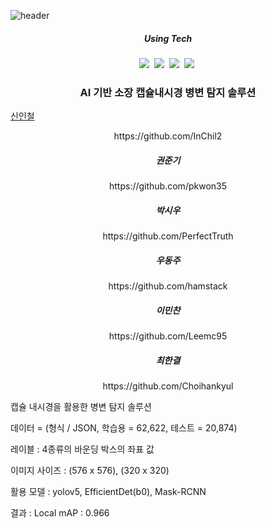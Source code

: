 ![header](https://capsule-render.vercel.app/api?type=waving&color=random&text=Detection_of_Lesions&animation=fadeIn&fontColor=B5B5B6)

<h5 align='center'> Using Tech </h5>

<p align='center'>
  <img src="https://img.shields.io/badge/Python-3766AB?style=flat-square&logo=Python&logoColor=white"/></a>&nbsp
  <img src="https://img.shields.io/badge/Jupyter-F37626?style=flat-square&logo=Jupyter&logoColor=white"/></a>&nbsp
  <img src="https://img.shields.io/badge/Colab-F9AB00?style=flat-square&logo=Google Colab&logoColor=white"/></a>&nbsp
  <img src="https://img.shields.io/badge/Numpy-013243?style=flat-square&logo=Numpy&logoColor=white"/></a>&nbsp
</p>


<h3 align='center'>AI 기반 소장 캡슐내시경 병변 탐지 솔루션</h3>

[신인철](https://github.com/InChil2)
<p align='center'>https://github.com/InChil2</p>
<h5 align='center'> 권준기 </h5>
<p align='center'>https://github.com/pkwon35</p>
<h5 align='center'> 박시우 </h5>
<p align='center'>https://github.com/PerfectTruth</p>
<h5 align='center'> 우동주 </h5>
<p align='center'>https://github.com/hamstack</p>
<h5 align='center'> 이민찬 </h5>
<p align='center'>https://github.com/Leemc95</p>
<h5 align='center'> 최한결 </h5>
<p align='center'>https://github.com/Choihankyul</p>

<p> 캡슐 내시경을 활용한 병변 탐지 솔루션</p>
<p> 데이터 = (형식 / JSON, 학습용 = 62,622, 테스트 = 20,874)</p>
<p> 레이블 : 4종류의 바운딩 박스의 좌표 값</p>
<p> 이미지 사이즈 : (576 x 576), (320 x 320)</p>
<p> 활용 모델 : yolov5, EfficientDet(b0), Mask-RCNN </p>
<p> 결과 : Local mAP : 0.966 </p>
